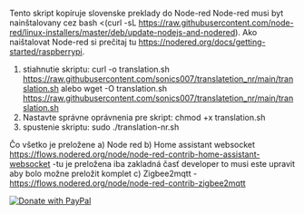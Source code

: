 Tento skript kopíruje slovenske preklady do Node-red
Node-red musi byt nainštalovany  cez 
bash <(curl -sL https://raw.githubusercontent.com/node-red/linux-installers/master/deb/update-nodejs-and-nodered).
Ako naištalovat Node-red si prečitaj tu https://nodered.org/docs/getting-started/raspberrypi.
1. stiahnutie skriptu:
   curl -o translation.sh https://raw.githubusercontent.com/sonics007/translatetion_nr/main/translation.sh
   alebo
   wget -O translation.sh https://raw.githubusercontent.com/sonics007/translatetion_nr/main/translation.sh
2. Nastavte správne oprávnenia pre skript:
   chmod +x translation.sh
3. spustenie skriptu:
   sudo ./translation-nr.sh

Čo všetko je preložene
  a)  Node red
  b)  Home assistant websocket
      https://flows.nodered.org/node/node-red-contrib-home-assistant-websocket
      -tu je preložena iba zakladná časť developer to musi este upravit 
       aby bolo možne preložit komplet
  c)  Zigbee2mqtt
      -https://flows.nodered.org/node/node-red-contrib-zigbee2mqtt 









<a href="https://www.paypal.com/cgi-bin/webscr?cmd=_s-xclick&hosted_button_id=">
  <img src="https://raw.githubusercontent.com/stefan-niedermann/paypal-donate-button/master/paypal-donate-button.png" alt="Donate with PayPal" />
</a>

